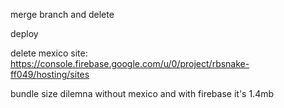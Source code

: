 


merge branch and delete

deploy

delete mexico site: https://console.firebase.google.com/u/0/project/rbsnake-ff049/hosting/sites




bundle size dilemna
without mexico and with firebase it's 1.4mb

